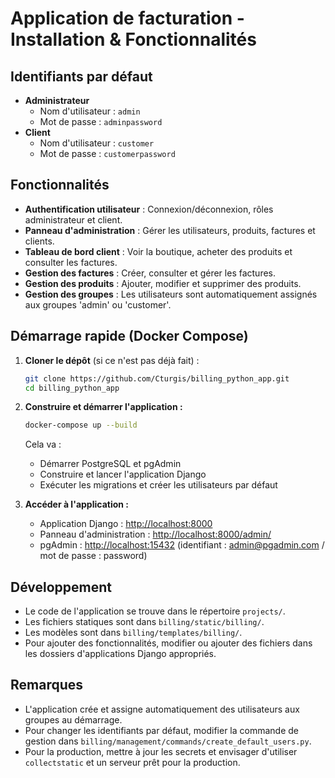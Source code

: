 # Application de facturation - Installation & Fonctionnalités

## Identifiants par défaut

- **Administrateur**
  - Nom d'utilisateur : `admin`
  - Mot de passe : `adminpassword`
- **Client**
  - Nom d'utilisateur : `customer`
  - Mot de passe : `customerpassword`

## Fonctionnalités

- **Authentification utilisateur** : Connexion/déconnexion, rôles administrateur et client.
- **Panneau d'administration** : Gérer les utilisateurs, produits, factures et clients.
- **Tableau de bord client** : Voir la boutique, acheter des produits et consulter les factures.
- **Gestion des factures** : Créer, consulter et gérer les factures.
- **Gestion des produits** : Ajouter, modifier et supprimer des produits.
- **Gestion des groupes** : Les utilisateurs sont automatiquement assignés aux groupes 'admin' ou 'customer'.

## Démarrage rapide (Docker Compose)

1. **Cloner le dépôt** (si ce n'est pas déjà fait) :
   ```sh
   git clone https://github.com/Cturgis/billing_python_app.git
   cd billing_python_app

   ```

2. **Construire et démarrer l'application :**
   ```sh
   docker-compose up --build
   ```
   Cela va :
   - Démarrer PostgreSQL et pgAdmin
   - Construire et lancer l'application Django
   - Exécuter les migrations et créer les utilisateurs par défaut

3. **Accéder à l'application :**
   - Application Django : [http://localhost:8000](http://localhost:8000)
   - Panneau d'administration : [http://localhost:8000/admin/](http://localhost:8000/admin/)
   - pgAdmin : [http://localhost:15432](http://localhost:15432) (identifiant : admin@pgadmin.com / mot de passe : password)

## Développement
- Le code de l'application se trouve dans le répertoire `projects/`.
- Les fichiers statiques sont dans `billing/static/billing/`.
- Les modèles sont dans `billing/templates/billing/`.
- Pour ajouter des fonctionnalités, modifier ou ajouter des fichiers dans les dossiers d'applications Django appropriés.

## Remarques
- L'application crée et assigne automatiquement des utilisateurs aux groupes au démarrage.
- Pour changer les identifiants par défaut, modifier la commande de gestion dans `billing/management/commands/create_default_users.py`.
- Pour la production, mettre à jour les secrets et envisager d'utiliser `collectstatic` et un serveur prêt pour la production.
